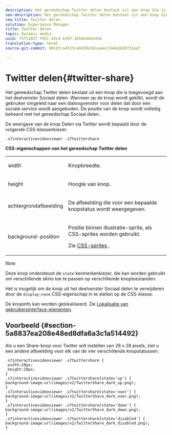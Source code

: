 ```yaml
---
description: Het gereedschap Twitter delen bestaat uit een knop die is toegevoegd aan het deelvenster Sociaal delen. Wanneer op de knop wordt geklikt, wordt de gebruiker omgeleid naar een dialoogvenster voor delen dat door een sociale service wordt aangeboden. De positie van de knop wordt volledig beheerd met het gereedschap Sociaal delen.
seo-description: Het gereedschap Twitter delen bestaat uit een knop die is toegevoegd aan het deelvenster Sociaal delen. Wanneer op de knop wordt geklikt, wordt de gebruiker omgeleid naar een dialoogvenster voor delen dat door een sociale service wordt aangeboden. De positie van de knop wordt volledig beheerd met het gereedschap Sociaal delen.
seo-title: Twitter delen
solution: Experience Manager
title: Twitter delen
topic: Dynamic media
uuid: f5f1182f-f95c-43c4-b39f-1b50ed4a5458
translation-type: tm+mt
source-git-commit: 90cbfca4533ca6639e561aa4e1344bdd20731eef

---
```



# Twitter delen{#twitter-share}

Het gereedschap Twitter delen bestaat uit een knop die is toegevoegd aan het deelvenster Sociaal delen. Wanneer op de knop wordt geklikt, wordt de gebruiker omgeleid naar een dialoogvenster voor delen dat door een sociale service wordt aangeboden. De positie van de knop wordt volledig beheerd met het gereedschap Sociaal delen.

<!--<a id="section_ADDF98E91AF24F618289D1682A5FB13A"></a>-->

De weergave van de knop Delen via Twitter wordt bepaald door de volgende CSS-klassenkiezer:

```
.s7interactivevideoviewer .s7twittershare
```

**CSS-eigenschappen van het gereedschap Twitter delen**

<table id="table_C48C56E696304C9BAFEE71BA9EA9A174"> 
 <tbody> 
  <tr> 
   <td colname="col1"> <p> <span class="codeph"> width </span> </p> </td> 
   <td colname="col2"> <p>Knopbreedte. </p> </td> 
  </tr> 
  <tr> 
   <td colname="col1"> <p> <span class="codeph"> height </span> </p> </td> 
   <td colname="col2"> <p>Hoogte van knop. </p> </td> 
  </tr> 
  <tr> 
   <td colname="col1"> <p> <span class="codeph"> achtergrondafbeelding </span> </p> </td> 
   <td colname="col2"> <p> De afbeelding die voor een bepaalde knopstatus wordt weergegeven. </p> </td> 
  </tr> 
  <tr> 
   <td colname="col1"> <p> <span class="codeph"> background-position </span> </p> </td> 
   <td colname="col2"> <p> Positie binnen illustratie-sprite, als CSS-sprites worden gebruikt. </p> <p>Zie <a href="../../../c-html5-aem-asset-viewers/c-html5-aem-int-video/c-html5-aem-int-video-customizingviewer/c-html5-aem-int-video-customizingviewer.md#section-9b6d8d601cb441d08214dada7bb4eddc" format="dita" scope="local"> CSS-sprites </a>. </p> </td> 
  </tr> 
 </tbody> 
</table>

>[!NOTE]
>
>Deze knop ondersteunt de `state` kenmerkenkiezer, die kan worden gebruikt om verschillende skins toe te passen op verschillende knoptoestanden.

Het is mogelijk om de knop uit het deelvenster Sociaal delen te verwijderen door de `display:none` CSS-eigenschap in te stellen op de CSS-klasse.

De knopinfo kan worden gelokaliseerd. Zie [Lokalisatie van gebruikersinterface-elementen](../../../c-html5-aem-asset-viewers/c-html5-aem-int-video/c-html5-aem-int-video-viewer-localization.md#concept-cbfc39344c494eb7b9f6a272cff0cc74).

## Voorbeeld {#section-5a8837ea208e48ed8dfa6a3c1a514492}

Als u een Share-knop voor Twitter wilt instellen van 28 x 28 pixels, ziet u een andere afbeelding voor elk van de vier verschillende knopstatussen:

```
.s7interactivevideoviewer .s7twittershare { 
 width:28px; 
 height:28px; 
} 
.s7interactivevideoviewer .s7twittershare[state='up'] { 
background-image:url(images/v2/TwitterShare_dark_up.png); 
} 
.s7interactivevideoviewer .s7twittershare[state='over'] { 
background-image:url(images/v2/TwitterShare_dark_over.png); 
} 
.s7interactivevideoviewer .s7twittershare[state='down'] { 
background-image:url(images/v2/TwitterShare_dark_down.png); 
} 
.s7interactivevideoviewer .s7twittershare[state='disabled'] { 
background-image:url(images/v2/TwitterShare_dark_disabled.png); 
}
```

